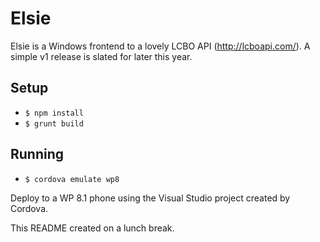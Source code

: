 Elsie
====

Elsie is a Windows frontend to a lovely LCBO API (http://lcboapi.com/). 
A simple v1 release is slated for later this year.

## Setup ##

* `$ npm install`
* `$ grunt build`

## Running ##

* `$ cordova emulate wp8`

Deploy to a WP 8.1 phone using the Visual Studio project created by Cordova.

This README created on a lunch break.
